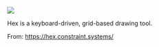 ![](https://db-feed.s3.amazonaws.com/legacy/share-1569455210603.gif)

Hex is a keyboard-driven, grid-based drawing tool.

From: https://hex.constraint.systems/